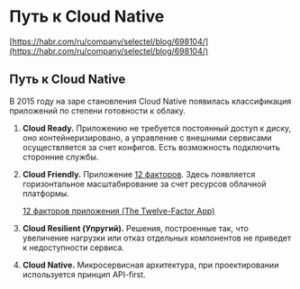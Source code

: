 # Путь к Cloud Native

[https://habr.com/ru/company/selectel/blog/698104/](https://habr.com/ru/company/selectel/blog/698104/)

## Путь к Cloud Native

В 2015 году на заре становления Cloud Native появилась классификация приложений по степени готовности к облаку.

1. **Cloud Ready.** Приложению не требуется постоянный доступ к диску, оно контейнеризировано, а управление с внешними сервисами осуществляется за счет конфигов. Есть возможность подключить сторонние службы.
2. **Cloud Friendly.** Приложение [12 факторов](https://12factor.net/ru/). Здесь появляется горизонтальное масштабирование за счет ресурсов облачной платформы.
    
    [12 факторов приложения (The Twelve-Factor App)](12%20%D1%84%D0%B0%D0%BA%D1%82%D0%BE%D1%80%D0%BE%D0%B2%20%D0%BF%D1%80%D0%B8%D0%BB%D0%BE%D0%B6%D0%B5%D0%BD%D0%B8%D1%8F%20(The%20Twelve-Factor%20App).md)
    
3. **Cloud Resilient (Упругий).** Решения, построенные так, что увеличение нагрузки или отказ отдельных компонентов не приведет к недоступности сервиса.
4. **Cloud Native.** Микросервисная архитектура, при проектировании используется принцип API-first.